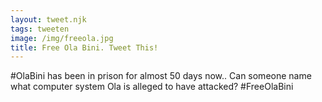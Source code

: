 ```yaml
---
layout: tweet.njk
tags: tweeten
image: /img/freeola.jpg
title: Free Ola Bini. Tweet This!
---
```

 #OlaBini has been in prison for almost 50 days now.. Can someone name what computer system Ola is alleged to have attacked? #FreeOlaBini
